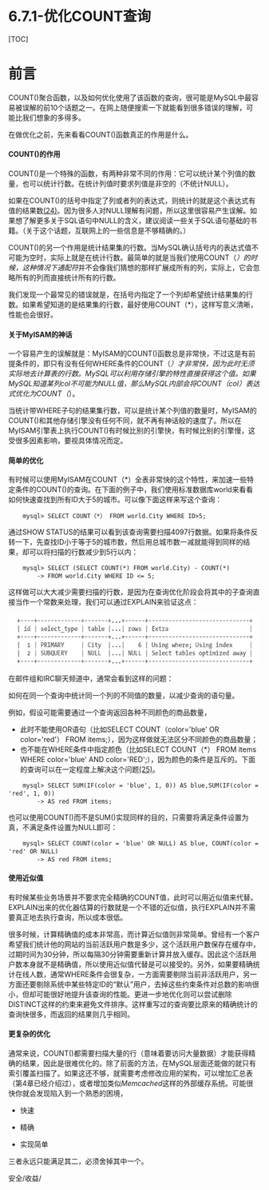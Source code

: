 # 6.7.1-优化COUNT查询

[TOC]

# 前言

COUNT()聚合函数，以及如何优化使用了该函数的查询，很可能是MySQL中最容易被误解的前10个话题之一。在网上随便搜索一下就能看到很多错误的理解，可能比我们想象的多得多。

在做优化之前，先来看看COUNT()函数真正的作用是什么。

#### COUNT()的作用

COUNT()是一个特殊的函数，有两种非常不同的作用：它可以统计某个列值的数量，也可以统计行数。在统计列值时要求列值是非空的（不统计NULL）。

如果在COUNT()的括号中指定了列或者列的表达式，则统计的就是这个表达式有值的结果数[(24)](https://www.neat-reader.cn/part0013.xhtml#ch24)。因为很多人对NULL理解有问题，所以这里很容易产生误解。如果想了解更多关于SQL语句中NULL的含义，建议阅读一些关于SQL语句基础的书籍。（关于这个话题，互联网上的一些信息是不够精确的。）

COUNT()的另一个作用是统计结果集的行数。当MySQL确认括号内的表达式值不可能为空时，实际上就是在统计行数。最简单的就是当我们使用COUNT（*）的时候，这种情况下通配符*并不会像我们猜想的那样扩展成所有的列，实际上，它会忽略所有的列而直接统计所有的行数。

我们发现一个最常见的错误就是，在括号内指定了一个列却希望统计结果集的行数。如果希望知道的是结果集的行数，最好使用COUNT（*），这样写意义清晰，性能也会很好。

#### 关于MyISAM的神话

一个容易产生的误解就是：MyISAM的COUNT()函数总是非常快，不过这是有前提条件的，即只有没有任何WHERE条件的COUNT（*）才非常快，因为此时无须实际地去计算表的行数。MySQL可以利用存储引擎的特性直接获得这个值。如果MySQL知道某列col不可能为NULL值，那么MySQL内部会将COUNT（col）表达式优化为COUNT（*）。

当统计带WHERE子句的结果集行数，可以是统计某个列值的数量时，MyISAM的COUNT()和其他存储引擎没有任何不同，就不再有神话般的速度了。所以在MyISAM引擎表上执行COUNT()有时候比别的引擎快，有时候比别的引擎慢，这受很多因素影响，要视具体情况而定。

#### 简单的优化

有时候可以使用MyISAM在COUNT（*）全表非常快的这个特性，来加速一些特定条件的COUNT()的查询。在下面的例子中，我们使用标准数据库world来看看如何快速查找到所有ID大于5的城市。可以像下面这样来写这个查询：

```
    mysql> SELECT COUNT（*） FROM world.City WHERE ID>5;
```

通过SHOW STATUS的结果可以看到该查询需要扫描4097行数据。如果将条件反转一下，先查找ID小于等于5的城市数，然后用总城市数一减就能得到同样的结果，却可以将扫描的行数减少到5行以内：

```
    mysql> SELECT (SELECT COUNT(*) FROM world.City) - COUNT(*)
        -> FROM world.City WHERE ID <= 5;
```

这样做可以大大减少需要扫描的行数，是因为在查询优化阶段会将其中的子查询直接当作一个常数来处理，我们可以通过EXPLAIN来验证这点：

![image-20220327201335901](assets/image-20220327201335901.png)

在邮件组和IRC聊天频道中，通常会看到这样的问题：

如何在同一个查询中统计同一个列的不同值的数量，以减少查询的语句量。

例如，假设可能需要通过一个查询返回各种不同颜色的商品数量，

- 此时不能使用OR语句（比如SELECT COUNT（color='blue' OR color='red'） FROM items;），因为这样做就无法区分不同颜色的商品数量；
- 也不能在WHERE条件中指定颜色（比如SELECT COUNT（*） FROM items WHERE color='blue' AND color='RED';），因为颜色的条件是互斥的。下面的查询可以在一定程度上解决这个问题[(25)](https://www.neat-reader.cn/part0013.xhtml#ch25)。

```
    mysql> SELECT SUM(IF(color = 'blue', 1, 0)) AS blue,SUM(IF(color = 'red', 1, 0))
        -> AS red FROM items;
```

也可以使用COUNT()而不是SUM()实现同样的目的，只需要将满足条件设置为真，不满足条件设置为NULL即可：

```
    mysql> SELECT COUNT(color = 'blue' OR NULL) AS blue, COUNT(color = 'red' OR NULL)
        -> AS red FROM items;
```

#### 使用近似值

有时候某些业务场景并不要求完全精确的COUNT值，此时可以用近似值来代替。EXPLAIN出来的优化器估算的行数就是一个不错的近似值，执行EXPLAIN并不需要真正地去执行查询，所以成本很低。

很多时候，计算精确值的成本非常高，而计算近似值则非常简单。曾经有一个客户希望我们统计他的网站的当前活跃用户数是多少，这个活跃用户数保存在缓存中，过期时间为30分钟，所以每隔30分钟需要重新计算并放入缓存。因此这个活跃用户数本身就不是精确值，所以使用近似值代替是可以接受的。另外，如果要精确统计在线人数，通常WHERE条件会很复杂，一方面需要剔除当前非活跃用户，另一方面还要剔除系统中某些特定ID的“默认”用户，去掉这些约束条件对总数的影响很小，但却可能很好地提升该查询的性能。更进一步地优化则可以尝试删除DISTINCT这样的约束来避免文件排序。这样重写过的查询要比原来的精确统计的查询快很多，而返回的结果则几乎相同。

#### 更复杂的优化

通常来说，COUNT()都需要扫描大量的行（意味着要访问大量数据）才能获得精确的结果，因此是很难优化的。除了前面的方法，在MySQL层面还能做的就只有索引覆盖扫描了。如果这还不够，就需要考虑修改应用的架构，可以增加汇总表（第4章已经介绍过），或者增加类似*Memcached*这样的外部缓存系统。可能很快你就会发现陷入到一个熟悉的困境，

- 快速

- 精确

- 实现简单

三者永远只能满足其二，必须舍掉其中一个。

安全/收益/